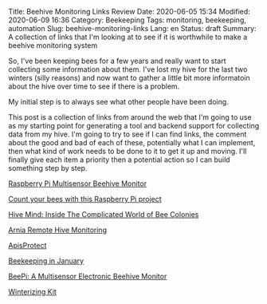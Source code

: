 Title: Beehive Monitoring Links Review
Date: 2020-06-05 15:34
Modified: 2020-06-09 16:36
Category: Beekeeping
Tags: monitoring, beekeeping, automation
Slug: beehive-monitoring-links
Lang: en
Status: draft
Summary: A collection of links that I'm looking at to see if it is worthwhile to make a beehive monitoring system

So, I've been keeping bees for a few years and really want to start collecting some information about them.
I've lost my hive for the last two winters (silly reasons) and now want to gather a little bit more informatoin about the hive over time to see if there is a problem.

My initial step is to always see what other people have been doing. 

This post is a collection of links from around the web that I'm going to use as my starting point for generating a tool and backend support for collecting data from my hive.
I'm going to try to see if I can find links, the comment about the good and bad of each of these, potentially what I can implement, then what kind of work needs to be done to it to get it up and moving.
I'll finally give each item a priority then a potential action so I can build something step by step.

[Raspberry Pi Multisensor Beehive Monitor](https://www.geeky-gadgets.com/raspberry-pi-multisensor-beehive-monitor-19-09-2017/)

[Count your bees with this Raspberry Pi project](https://techcrunch.com/2018/06/01/count-your-bees-with-this-raspberry-pi-project/)

[Hive Mind: Inside The Complicated World of Bee Colonies](https://www.sciencefriday.com/segments/hive-mind-inside-the-complicated-world-of-bee-colonies/)

[Arnia Remote Hive Monitoring](https://www.arnia.co.uk/)

[ApisProtect](https://www.apisprotect.com/home)

[Beekeeping in January](https://www.betterbee.com/instructions-and-resources/beekeeping-in-january.asp)

[BeePi: A Multisensor Electronic Beehive Monitor](https://www.kickstarter.com/projects/beepihoneybeesmeetai/beepi-a-multisensor-electronic-beehive-monitor)

[Winterizing Kit](https://www.woodsbees.com/products/winter2_winterizing-kit-two-hives)
